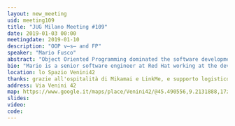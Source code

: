 ```yaml
---
layout: new_meeting
uid: meeting109
title: "JUG Milano Meeting #109"
date: 2019-01-03 00:00
meetingdate: 2019-01-10
description: "OOP v̶s̶ and FP"
speaker: "Mario Fusco"
abstract: "Object Oriented Programming dominated the software development landscape in the last decade of XX century and in the first of XXI. In more recent years, even as a consequence of the advent of multicore CPUs, Functional Programming and its principles started attracting more interest, becoming at least equally relevant in our industry. The biggest mistake made by programmers nowadays is considering OOP and FP as two mutually exclusive paradigms. This misconception is also the product of a misunderstanding about what OOP actually means and its founding principles. The biggest pros of OOP are polymorphism and encapsulation while FP strengths are immutabilty and its declarative style, but these features are orthogonal and there's no reason why they cannot coexist in the same program. The final purpose of this talk is twofold: debunking the misconceptions on OOP and showing that OOP and FP are actually complementary techniques that can happily coexist in the same codebase. It is the duty of experienced developers to fill their toolbox with both OOP and FP tools and to know from time to time how to choose and employ the tool that is the best fit for the problem at hand."
bio: "Mario is a senior software engineer at Red Hat working at the development of the core of Drools, the JBoss rule engine. He has a huge experience as Java developer having been involved in (and often leading) many enterprise level projects in several industries ranging from media companies to the financial sector. Among his interests there are also functional programming and Domain Specific Languages. By leveraging these 2 passions he created the open source library lambdaj with the purposes of providing an internal Java DSL for manipulating collections and allowing a bit of functional programming in Java. He is also a Java Champion and the co-author of 'Java 8 in Action' published by Manning."
location: lo Spazio Venini42
thanks: grazie all'ospitalità di Mikamai e LinkMe, e supporto logistico di Credimi
address: Via Venini 42
map: https://www.google.it/maps/place/Venini42/@45.490556,9.2131888,17z/data=!3m1!4b1!4m5!3m4!1s0x4786c6de20e6362f:0xc95afb6f555f4ed6!8m2!3d45.490556!4d9.2153775
slides: 
video: 
code: 
---
```

